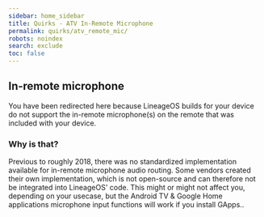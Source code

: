 ```yaml
---
sidebar: home_sidebar
title: Quirks - ATV In-Remote Microphone
permalink: quirks/atv_remote_mic/
robots: noindex
search: exclude
toc: false
---
```


## In-remote microphone

You have been redirected here because LineageOS builds for your device do not support the in-remote microphone(s) on the remote that was included with your device.

### Why is that?

Previous to roughly 2018, there was no standardized implementation available for in-remote microphone audio routing.
Some vendors created their own implementation, which is not open-source and can therefore not be integrated into LineageOS' code.
This might or might not affect you, depending on your usecase, but the Android TV & Google Home applications microphone input functions will work if you install GApps..
